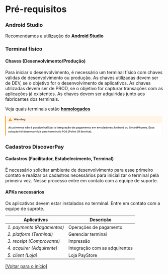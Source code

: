 # Pré-requisitos

### Android Studio
Recomendamos a utilização do [**Android Studio**](https://developer.android.com/studio)

### Terminal físico

#### Chaves (Desenvolvimento/Produção)

Para iniciar o desenvolvimento, é necessário um terminal físico com chaves válidas de desenvolvimento ou produção. As chaves utilizadas devem ser de DEV, se o objetivo for o desenvolvimento de aplicativos. As chaves utilizadas devem ser de PROD, se o objetivo for capturar transações com as aplicações já existentes. As chaves devem ser adquiridas junto aos fabricantes dos terminais.

Veja quais terminais estão [**homologados**](https://backendphoebus.paystore.com.br/portal/api/docs/sdk/android/tabs/bem-vindo/terminais_homologados/)

![Default](https://github.com/Discover-Pay/payments-api-docs-android/blob/main/assets/pre_warning.png)

### Cadastros DiscoverPay
#### Cadastros (Facilitador, Estabelecimento, Terminal)
É necessário solicitar ambiente de desenvolvimento para esse primeiro contato e realizar os cadastros necessários para inicializar o terminal pela primeira vez. Nesse processo entre em contato com a equipe de suporte.

#### APKs necessários 
Os aplicativos devem estar instalados no terminal. Entre em contato com a equipe de suprote.
	
| Aplicativos                    | Descrição                          
| ------------------------ | ---------------------------------------- 
| *1. payments (Pagamentos)*              | Operações de pagamento.
| *2. platform (Terminal)*                | Gerenciar terminal
| *3. receipt (Comprovante)*              | Impressão
| *4. acquirer (Adquirente)*              | Integração com as adquirentes
| *5. client (Loja)*                      | Loja PayStore


[[Voltar para o início]](../README.md)

